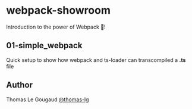 # webpack-showroom

Introduction to the power of Webpack 🚀!

## 01-simple_webpack

Quick setup to show how webpack and ts-loader can transcompiled a **.ts** file

## Author

Thomas Le Gougaud [@thomas-lg](https://github.com/thomas-lg)
